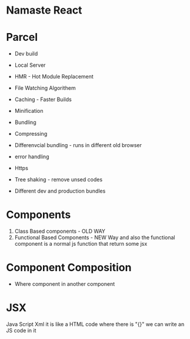 # Namaste React

# Parcel

- Dev build
- Local Server
- HMR - Hot Module Replacement

- File Watching Algorithem
- Caching - Faster Builds
- Minification
- Bundling
- Compressing
- Differenvcial bundling - runs in different old browser
- error handling
- Https
- Tree shaking - remove unsed codes
- Different dev and production bundles

# Components

1. Class Based components - OLD WAY
2. Functional Based Components - NEW Way and also the functional component is a normal js function that return some jsx

# Component Composition

- Where component in another component

# JSX

Java Script Xml
it is like a HTML code
where there is "{}" we can write an JS code in it
